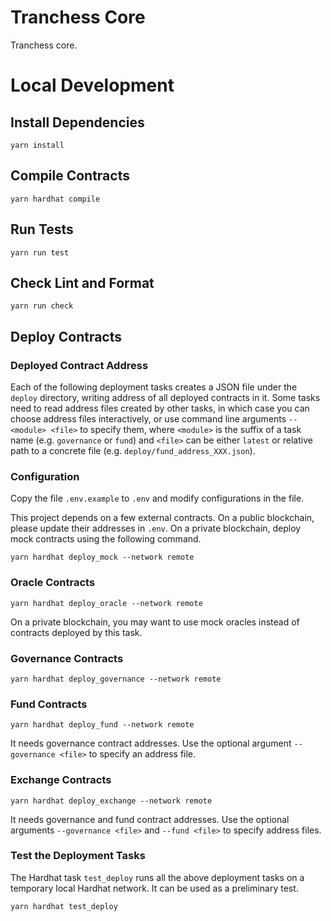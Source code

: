 # Tranchess Core

Tranchess core.

# Local Development

## Install Dependencies

`yarn install`

## Compile Contracts

`yarn hardhat compile`

## Run Tests

`yarn run test`

## Check Lint and Format

`yarn run check`

## Deploy Contracts

### Deployed Contract Address

Each of the following deployment tasks creates a JSON file under the `deploy` directory,
writing address of all deployed contracts in it. Some tasks need to read address files
created by other tasks, in which case you can choose address files interactively, or use
command line arguments `--<module> <file>` to specify them, where `<module>` is the suffix
of a task name (e.g. `governance` or `fund`) and `<file>` can be either `latest` or
relative path to a concrete file (e.g. `deploy/fund_address_XXX.json`).

### Configuration

Copy the file `.env.example` to `.env` and modify configurations in the file.

This project depends on a few external contracts. On a public blockchain, please update
their addresses in `.env`. On a private blockchain, deploy mock contracts using the following
command.

`yarn hardhat deploy_mock --network remote`

### Oracle Contracts

`yarn hardhat deploy_oracle --network remote`

On a private blockchain, you may want to use mock oracles instead of contracts deployed
by this task.

### Governance Contracts

`yarn hardhat deploy_governance --network remote`

### Fund Contracts

`yarn hardhat deploy_fund --network remote`

It needs governance contract addresses. Use the optional argument `--governance <file>`
to specify an address file.

### Exchange Contracts

`yarn hardhat deploy_exchange --network remote`

It needs governance and fund contract addresses. Use the optional arguments `--governance <file>`
and `--fund <file>` to specify address files.

### Test the Deployment Tasks

The Hardhat task `test_deploy` runs all the above deployment tasks on a temporary local
Hardhat network. It can be used as a preliminary test.

`yarn hardhat test_deploy`
